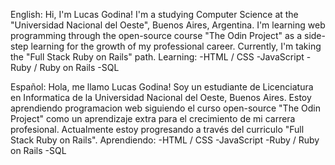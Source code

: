 English:
Hi, I'm Lucas Godina! I'm a studying Computer Science at the "Universidad Nacional del Oeste", Buenos Aires, Argentina.
I'm learning web programming through the open-source course "The Odin Project" as a side-step learning for the growth of my professional career.
Currently, I'm taking the "Full Stack Ruby on Rails" path.
Learning:
-HTML / CSS
-JavaScript
-Ruby / Ruby on Rails
-SQL


Español:
Hola, me llamo Lucas Godina! Soy un estudiante de Licenciatura en Informatica de la Universidad Nacional del Oeste, Buenos Aires.
Estoy aprendiendo programacion web siguiendo el curso open-source "The Odin Project" como un aprendizaje extra para el crecimiento de mi carrera profesional.
Actualmente estoy progresando a través del curriculo "Full Stack Ruby on Rails".
Aprendiendo:
-HTML / CSS
-JavaScript
-Ruby / Ruby on Rails
-SQL